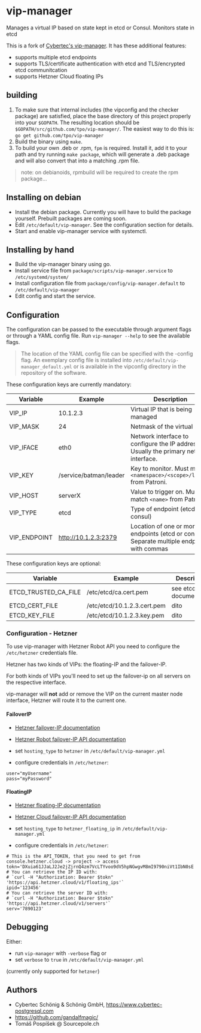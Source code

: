 # vip-manager

Manages a virtual IP based on state kept in etcd or Consul. Monitors state in etcd 

This is a fork of [Cybertec's vip-manager](https://github.com/cybertec-postgresql/vip-manager).
It has these additional features:

* supports multiple etcd endpoints
* supports TLS/certificate authentication with etcd and TLS/encrypted etcd communitcation
* supports Hetzner Cloud floating IPs

## building

1. To make sure that internal includes (the vipconfig and the checker package) are satisfied, place the base directory of this project properly into your `$GOPATH`.
    The resulting location should be `$GOPATH/src/github.com/tpo/vip-manager/`. The easiest way to do this is:
    ```go get github.com/tpo/vip-manager```
2. Build the binary using `make`.
3. To build your own .deb or .rpm, `fpm` is required.
    Install it, add it to your path and try running `make package`, which will generate a .deb package and will also convert that into a matching .rpm file.
> note: on debianoids, rpmbuild will be required to create the rpm package...

## Installing on debian

* Install the debian package. Currently you will have to build the package yourself. Prebuilt packages are coming soon.
* Edit `/etc/default/vip-manager`. See the configuration section for details.
* Start and enable vip-manager service with systemctl.

## Installing by hand

* Build the vip-manager binary using go. 
* Install service file from `package/scripts/vip-manager.service` to `/etc/systemd/system/`
* Install configuration file from `package/config/vip-manager.default` to `/etc/default/vip-manager`
* Edit config and start the service.

## Configuration

The configuration can be passed to the executable through argument flags or through a YAML config file. Run `vip-manager --help` to see the available flags.

> The location of the YAML config file can be specified with the -config flag.
> An exemplary config file is installed into `/etc/default/vip-manager_default.yml` or is available in the vipconfig directory in the repository of the software.

These configuration keys are currently mandatory:

| Variable  | Example  | Description                                                                              |
|-----------|----------|------------------------------------------------------------------------------------------|
| VIP_IP    | 10.1.2.3 | Virtual IP that is being managed                                                         |
| VIP_MASK  | 24       | Netmask of the virtual IP                                                                |
| VIP_IFACE | eth0     | Network interface to configure the IP address on. Usually the primary network interface. |
| VIP_KEY   | /service/batman/leader | Key to monitor. Must match `<namespace>/<scope>/leader` from Patroni.      |
| VIP_HOST  | serverX  | Value to trigger on. Must match `<name>` from Patroni.                                   |
| VIP_TYPE  | etcd     | Type of endpoint (etcd or consul)                                                        |
| VIP_ENDPOINT | http://10.1.2.3:2379 | Location of one or more endpoints (etcd or consul). Separate multiple endpoints with commas |

These configuration keys are optional:

| Variable             | Example                     | Description                                                |
|----------------------|-----------------------------|------------------------------------------------------------|
| ETCD_TRUSTED_CA_FILE | /etc/etcd/ca.cert.pem       | see etcd documentation                                     |
| ETCD_CERT_FILE       | /etc/etcd/10.1.2.3.cert.pem | dito                                                       |
| ETCD_KEY_FILE        | /etc/etcd/10.1.2.3.key.pem  | dito                                                       |

### Configuration - Hetzner

To use vip-manager with Hetzner Robot API you need to configure the
`/etc/hetzner` credentials file.

Hetzner has two kinds of VIPs: the floating-IP and the failover-IP.

For both kinds of VIPs you'll need to set up the failover-ip on all
servers on the respective interface.

vip-manager will **not** add or remove the VIP on the current master
node interface, Hetzner will route it to the current one.

#### FailoverIP

* [Hetzner failover-IP documentation](https://wiki.hetzner.de/index.php/Failover/en)
* [Hetzner Robot failover-IP API documentation](https://robot.your-server.de/doc/webservice/en.html#failover)

* set `hosting_type` to `hetzner` in `/etc/default/vip-manager.yml`
* configure credentials in `/etc/hetzner`:

```
user="myUsername"
pass="myPassword"
```

#### FloatingIP

* [Hetzner floating-IP documentation](https://wiki.hetzner.de/index.php/CloudServer/en#What_are_floating_IPs_and_how_do_they_work.3F)
* [Hetzner Cloud failover-IP API documentation](https://docs.hetzner.cloud/#floating-ips)

* set `hosting_type` to `hetzner_floating_ip` in `/etc/default/vip-manager.yml`
* configure credentials in `/etc/hetzner`:

```
# This is the API_TOKEN, that you need to get from console.hetzner.cloud -> project -> access
tokn='DXuia61JJaLJ2Je2jZjrnQ4zm7VcLTYvoo9dV5hpNGwgvM8mI9790niVt1IbN0sE'
# You can retrieve the IP ID with:
# `curl -H "Authorization: Bearer $tokn" 'https://api.hetzner.cloud/v1/floating_ips'`
ipid='123456'
# You can retrieve the server ID with:
# `curl -H "Authorization: Bearer $tokn" 'https://api.hetzner.cloud/v1/servers'`
serv='7890123'
```

## Debugging

Either:

* run `vip-manager` with `-verbose` flag or
* set `verbose` to `true` in `/etc/default/vip-manager.yml`

(currently only supported for `hetzner`)

## Authors

* Cybertec Schönig & Schönig GmbH, https://www.cybertec-postgresql.com
* https://github.com/gandalfmagic/
* Tomáš Pospíšek @ Sourcepole.ch
